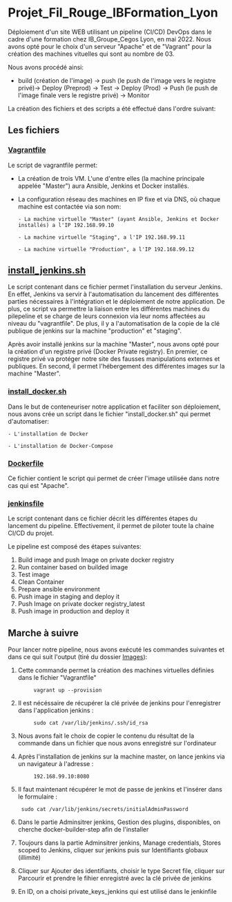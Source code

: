 # Projet_Fil_Rouge_IBFormation_Lyon

Déploiement d'un site WEB utilisant un pipeline (CI/CD) DevOps dans le cadre d'une formation chez IB_Groupe_Cegos Lyon, en mai 2022.
Nous avons opté pour le choix d'un serveur "Apache" et de "Vagrant" pour la création des machines vituelles qui sont au nombre de 03.

Nous avons procédé ainsi: 

- build (création de l'image) -> push (le push de l'image vers le registre privé)-> Deploy (Preprod) -> Test -> Deploy (Prod) -> Push (le push de l'image finale vers le registre privé) -> Monitor 

La création des fichiers et des scripts a été effectué dans l'ordre suivant:

## Les fichiers

### [**Vagrantfile**](https://github.com/StephaneInfo/Projet_Fil_Rouge_IBFormation/blob/main/Vagrantfile)

Le script de vagrantfile permet:
- La création de trois VM. L'une d'entre elles (la machine principale appelée "Master") aura Ansible, Jenkins et Docker installés.
- La configuration réseau des machines en IP fixe et via DNS, où chaque machine est contactée via son nom:

      - La machine virtuelle "Master" (ayant Ansible, Jenkins et Docker installés) a l'IP 192.168.99.10
      
      - La machine virtuelle "Staging", a l'IP 192.168.99.11
      
      - La machine virtuelle "Production", a l'IP 192.168.99.12


## [**install_jenkins.sh**](https://github.com/StephaneInfo/Projet_Fil_Rouge_IBFormation/blob/main/install_jenkins.sh)

Le script contenant dans ce fichier permet l'installation du serveur Jenkins. En effet, Jenkins va servir à l'automatisation du lancement des différentes parties nécessaires à l'intégration et le déploiement de notre application. De plus, ce script va permettre la liaison entre les différentes machines du pilepeline et se charge de leurs connexion via leur noms affectées au niveau du "vagrantfile".
De plus, il y a l'automatisation de la copie de la clé publique de jenkins sur la machine "production" et "staging". 

Après avoir installé jenkins sur la machine "Master", nous avons opté pour la création d'un registre privé (Docker Private registry). En premier, ce registre privé va protéger notre site des fausses manipulations externes et publiques. En second, il permet l'hébergement des différentes images sur la machine "Master".

### [**install_docker.sh**](https://github.com/StephaneInfo/Projet_Fil_Rouge_IBFormation/blob/main/install_docker.sh)

Dans le but de conteneuriser notre application et faciliter son déploiement, nous avons crée un script dans le fichier "install_docker.sh" qui permet d'automatiser:

    - L'installation de Docker
    
    - L'installation de Docker-Compose
    
### [**Dockerfile**](https://github.com/StephaneInfo/Projet_Fil_Rouge_IBFormation/blob/main/Dockerfile)

Ce fichier contient le script qui permet de créer l'image utilisée dans notre cas qui est "Apache".

### [**jenkinsfile**](https://github.com/StephaneInfo/Projet_Fil_Rouge_IBFormation/blob/main/jenkinsfile)

Le script contenant dans ce fichier décrit les différentes étapes du lancement du pipeline. Effectivement, il permet de piloter toute la chaine CI/CD du projet.

Le pipeline est composé des étapes suivantes:
1) Build image and push Image on private docker registry
2) Run container based on builded image
3) Test image
4) Clean Container
5) Prepare ansible environment
6) Push image in staging and deploy it
7) Push Image on private docker registry_latest
8) Push image in production and deploy it 


## Marche à suivre

Pour lancer notre pipeline, nous avons exécuté les commandes suivantes et dans ce qui suit l'output (tiré du dossier [Images](https://github.com/StephaneInfo/Projet_Fil_Rouge_IBFormation/tree/main/Images)):

1) Cette commande permet la création des machines virtuelles définies dans le fichier "Vagrantfile"
            
            vagrant up --provision

2) Il est nécéssaire de récupérer la clé privée de jenkins pour l'enregistrer dans l'application jenkins :

            sudo cat /var/lib/jenkins/.ssh/id_rsa

3) Nous avons fait le choix de copier le contenu du résultat de la commande dans un fichier que nous avons enregistré sur l'ordinateur
 
4) Après l'installation de jenkins sur la machine master, on lance jenkins via un navigateur à l'adresse :

            192.168.99.10:8080

5) Il faut maintenant récupérer le mot de passe de jenkins et l'insérer dans le formulaire :

        sudo cat /var/lib/jenkins/secrets/initialAdminPassword

6) Dans le partie Adminsitrer jenkins, Gestion des plugins, disponibles, on cherche docker-builder-step afin de l'installer

7)  Toujours dans la partie Adminsitrer jenkins, Manage credentials, Stores scoped to Jenkins, cliquer sur jenkins puis sur Identifiants globaux (illimité)

8)  Cliquer sur Ajouter des identifiants, choisir le type Secret file, cliquer sur Parcourir et prendre le fihier enregistré avec la clé privée de jenkins

9) En ID, on a choisi private_keys_jenkins qui est utilisé dans le jenkinfile  

 










